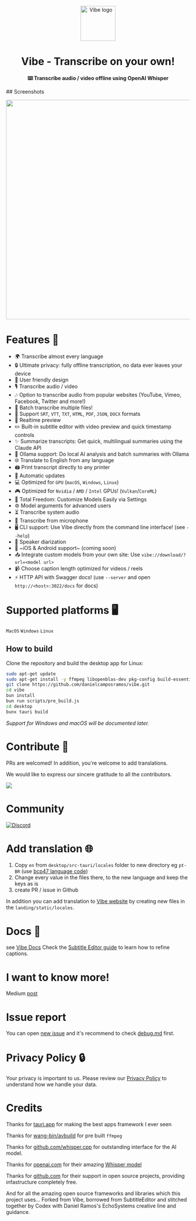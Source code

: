 <p align="center">
  <img width="96px" alt="Vibe logo" src="./design/logo.png" />
</p>

<h1 align="center">Vibe - Transcribe on your own!</h1>

<p align="center">
  <strong>⌨️ Transcribe audio / video offline using OpenAI Whisper</strong>
  <br/>
</p>
## Screenshots

<p align="center">
  <img width=600 src="https://github.com/vibe/assets/61390950/22779ac6-9e49-4c21-b528-29647f039da2">
</p>



# Features 🌟

-   🌍 Transcribe almost every language
-   🔒 Ultimate privacy: fully offline transcription, no data ever leaves your device
-   🎨 User friendly design
-   🎙️ Transcribe audio / video
-   🎶 Option to transcribe audio from popular websites (YouTube, Vimeo, Facebook, Twitter and more!)
-   📂 Batch transcribe multiple files!
-   📝 Support `SRT`, `VTT`, `TXT`, `HTML`, `PDF`, `JSON`, `DOCX` formats
-   👀 Realtime preview
-   ✏️ Built-in subtitle editor with video preview and quick timestamp controls
-   ✨ Summarize transcripts: Get quick, multilingual summaries using the Claude API
-   🧠 Ollama support: Do local AI analysis and batch summaries with Ollama
-   🌐 Translate to English from any language
-   🖨️ Print transcript directly to any printer
-   🔄 Automatic updates
-   💻 Optimized for `GPU` (`macOS`, `Windows`, `Linux`)
-   🎮 Optimized for `Nvidia` / `AMD` / `Intel` GPUs! (`Vulkan`/`CoreML`)
-   🔧 Total Freedom: Customize Models Easily via Settings
-   ⚙️ Model arguments for advanced users
-   ⏳ Transcribe system audio
-   🎤 Transcribe from microphone
-   🖥️ CLI support: Use Vibe directly from the command line interface! (see `--help`)
-   👥 Speaker diarization
-   📱 ~iOS & Android support~ (coming soon)
-   📥 Integrate custom models from your own site: Use `vibe://download/?url=<model url>`
-   📹 Choose caption length optimized for videos / reels
-   ⚡ HTTP API with Swagger docs! (use `--server` and open `http://<host>:3022/docs` for docs)

# Supported platforms 🖥️

`MacOS`
`Windows`
`Linux`
## How to build

Clone the repository and build the desktop app for Linux:

```bash
sudo apt-get update
sudo apt-get install -y ffmpeg libopenblas-dev pkg-config build-essential libglib2.0-dev libgobject-2.0-dev libgtk-3-dev libwebkit2gtk-4.1-dev libsoup-3.0-dev libjavascriptcoregtk-4.1-dev clang cmake libssl-dev libavutil-dev libavformat-dev libavfilter-dev libavdevice-dev
git clone https://github.com/danielcamposramos/vibe.git
cd vibe
bun install
bun run scripts/pre_build.js
cd desktop
bunx tauri build
```

_Support for Windows and macOS will be documented later._
# Contribute 🤝

PRs are welcomed!
In addition, you're welcome to add translations.

We would like to express our sincere gratitude to all the contributors.

<a href="graphs/contributors">
  <img src="https://contrib.rocks/image?repo=vibe" />
</a>

# Community

[![Discord](https://img.shields.io/badge/chat-discord-7289da.svg)](https://discord.gg/EcxWSstQN8)

# Add translation 🌐

1. Copy `en` from `desktop/src-tauri/locales` folder to new directory eg `pt-BR` (use [bcp47 language code](https://gist.github.com/thewh1teagle/c8877e5c4c5e2780754ddd065ae2592e))
2. Change every value in the files there, to the new language and keep the keys as is
3. create PR / issue in Github

In addition you can add translation to [Vibe website](/) by creating new files in the `landing/static/locales`.

# Docs 📄

see [Vibe Docs](docs)
Check the [Subtitle Editor guide](docs/editor.md) to learn how to refine captions.

# I want to know more!

Medium [post](https://medium.com/@thewh1teagle/creating-vibe-multilingual-audio-transcription-872ab6d9dbb0)

# Issue report

You can open [new issue](https://github.com/vibe/issues/new?assignees=octocat&labels=bug&projects=&template=bug_report.yaml&title=[Short+title]) and it's recommend to check [debug.md](docs/debug.md) first.

# Privacy Policy 🔒

Your privacy is important to us. Please review our [Privacy Policy](landing/static/privacy_policy.md) to understand how we handle your data.

# Credits

Thanks for [tauri.app](https://tauri.app/) for making the best apps framework I ever seen

Thanks for [wang-bin/avbuild](https://github.com/wang-bin/avbuild) for pre built `ffmpeg`

Thanks for [github.com/whisper.cpp](https://github.com/ggerganov/whisper.cpp) for outstanding interface for the AI model.

Thanks for [openai.com](https://openai.com/) for their amazing [Whisper model](https://openai.com/research/whisper)

Thanks for [github.com](https://github.com/) for their support in open source projects, providing infastructure completely free.

And for all the amazing open source frameworks and libraries which this project uses...
Forked from Vibe, borrowed from SubtitleEditor and stitched together by Codex with Daniel Ramos's EchoSystems creative line and guidance.
